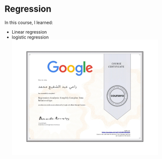 # Regression
In this course, I learned:
*  Linear regression
*  logistic regression
![logo](reg.jpg)
